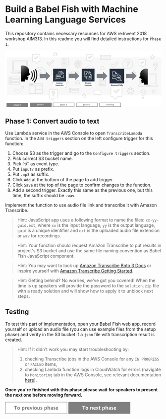 # Build a Babel Fish with Machine Learning Language Services

This repository contains necessary resources for AWS re:Invent 2018 workshop AIM313. In this readme you will find detailed instructions for `Phase 1`.

<img src="../../img/flow1.png" />

## Phase 1: Convert audio to text

Use Lambda service in the AWS Console to open `TranscribeLambda` function. In the `Add triggers` section on the left configure trigger for this function:

1. Choose S3 as the trigger and go to the `Configure triggers` section.
1. Pick correct S3 bucket name.
1. Pick `PUT` as event type.
1. Put `input/` as prefix.
1. Put `.mp3` as suffix.
1. Click `Add` at the bottom of the page to add trigger.
1. Click `Save` at the top of the page to confirm changes to the function.
1. Add a second trigger. Exactly this same as the previous one, but this time, the suffix should be `.wav`.

Implement the function to use audio file link and transcribe it with Amazon Transcribe.

> Hint: JavaScript app uses a following format to name the files: `xx-yy-guid.ext`, where `xx` is the input language, `yy` is the output language, `guid` is a unique identifier and `ext` is the uploaded audio file extension or `wav` for recordings.

> Hint: Your function should request Amazon Transcribe to put results in project's S3 bucket and use the same file naming convention as Babel Fish JavaScript component.

> Hint: You may want to look up [Amazon Transcribe Boto 3 Docs](https://boto3.amazonaws.com/v1/documentation/api/latest/reference/services/transcribe.html) or inspire yourself with [Amazon Transcribe Getting Started](https://docs.aws.amazon.com/transcribe/latest/dg/getting-started-python.html).

> Hint: Getting behind? No worries, we've got you covered! When the time is up speakers will provide the password to the `solution.zip` file with a ready solution and will show how to apply it to unblock next steps.

## Testing

To test this part of implementation, open your Babel Fish web app, record yourself or upload an audio file (you can use example files from the setup phase) and verify in the S3 bucket if a `json` file with transcription result is created.

> Hint: If it didn't work you may start troubleshooting by:
> 1. checking Transcribe jobs in the AWS Console for any `IN PROGRESS` or `FAILED` items,
> 1. checking Lambda function logs in CloudWatch for errors (navigate to `Monitoring` tab in the AWS Console, see relevant documentation [here](https://docs.aws.amazon.com/lambda/latest/dg/monitoring-functions-logs.html)).

**Once you're finished with this phase please wait for speakers to present the next one before moving forward.**

<a href="../phase0"><img src="../../img/button-previous.png" width="200"></a>
<a href="../phase2"><img src="../../img/button-next.png" width="200"></a>
